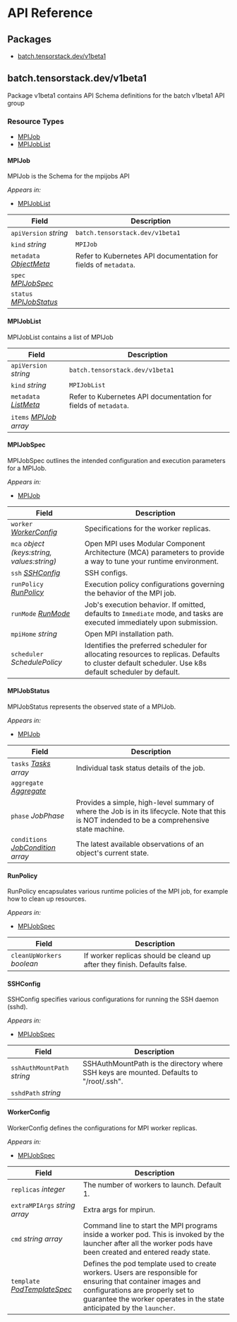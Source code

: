 # API Reference

## Packages
- [batch.tensorstack.dev/v1beta1](#batchtensorstackdevv1beta1)


## batch.tensorstack.dev/v1beta1

Package v1beta1 contains API Schema definitions for the batch v1beta1 API group

### Resource Types
- [MPIJob](#mpijob)
- [MPIJobList](#mpijoblist)



#### MPIJob



MPIJob is the Schema for the mpijobs API

_Appears in:_
- [MPIJobList](#mpijoblist)

| Field | Description |
| --- | --- |
| `apiVersion` _string_ | `batch.tensorstack.dev/v1beta1`
| `kind` _string_ | `MPIJob`
| `metadata` _<a target="_blank" rel="noopener noreferrer" href="https://kubernetes.io/docs/reference/generated/kubernetes-api/v1.24/#objectmeta-v1-meta">ObjectMeta</a>_ | Refer to Kubernetes API documentation for fields of `metadata`. |
| `spec` _[MPIJobSpec](#mpijobspec)_ |  |
| `status` _[MPIJobStatus](#mpijobstatus)_ |  |


#### MPIJobList



MPIJobList contains a list of MPIJob



| Field | Description |
| --- | --- |
| `apiVersion` _string_ | `batch.tensorstack.dev/v1beta1`
| `kind` _string_ | `MPIJobList`
| `metadata` _<a target="_blank" rel="noopener noreferrer" href="https://kubernetes.io/docs/reference/generated/kubernetes-api/v1.24/#listmeta-v1-meta">ListMeta</a>_ | Refer to Kubernetes API documentation for fields of `metadata`. |
| `items` _[MPIJob](#mpijob) array_ |  |


#### MPIJobSpec



MPIJobSpec outlines the intended configuration and execution parameters for a MPIJob.

_Appears in:_
- [MPIJob](#mpijob)

| Field | Description |
| --- | --- |
| `worker` _[WorkerConfig](#workerconfig)_ | Specifications for the worker replicas. |
| `mca` _object (keys:string, values:string)_ | Open MPI uses Modular Component Architecture (MCA) parameters to provide a way to tune your runtime environment. |
| `ssh` _[SSHConfig](#sshconfig)_ | SSH configs. |
| `runPolicy` _[RunPolicy](#runpolicy)_ | Execution policy configurations governing the behavior of the MPI job. |
| `runMode` _[RunMode](#runmode)_ | Job's execution behavior. If omitted, defaults to `Immediate` mode, and tasks are executed immediately upon submission. |
| `mpiHome` _string_ | Open MPI installation path. |
| `scheduler` _SchedulePolicy_ | Identifies the preferred scheduler for allocating resources to replicas. Defaults to cluster default scheduler. Use k8s default scheduler by default. |


#### MPIJobStatus



MPIJobStatus represents the observed state of a MPIJob.

_Appears in:_
- [MPIJob](#mpijob)

| Field | Description |
| --- | --- |
| `tasks` _[Tasks](#tasks) array_ | Individual task status details of the job. |
| `aggregate` _[Aggregate](#aggregate)_ |  |
| `phase` _JobPhase_ | Provides a simple, high-level summary of where the Job is in its lifecycle. Note that this is NOT indended to be a comprehensive state machine. |
| `conditions` _[JobCondition](#jobcondition) array_ | The latest available observations of an object's current state. |


#### RunPolicy



RunPolicy encapsulates various runtime policies of the MPI job, for example how to clean up resources.

_Appears in:_
- [MPIJobSpec](#mpijobspec)

| Field | Description |
| --- | --- |
| `cleanUpWorkers` _boolean_ | If worker replicas should be cleand up after they finish. Defaults false. |


#### SSHConfig



SSHConfig specifies various configurations for running the SSH daemon (sshd).

_Appears in:_
- [MPIJobSpec](#mpijobspec)

| Field | Description |
| --- | --- |
| `sshAuthMountPath` _string_ | SSHAuthMountPath is the directory where SSH keys are mounted. Defaults to "/root/.ssh". |
| `sshdPath` _string_ |  |


#### WorkerConfig



 WorkerConfig defines the configurations for MPI worker replicas.

_Appears in:_
- [MPIJobSpec](#mpijobspec)

| Field | Description |
| --- | --- |
| `replicas` _integer_ | The number of workers to launch. Default 1. |
| `extraMPIArgs` _string array_ | Extra args for mpirun. |
| `cmd` _string array_ | Command line to start the MPI programs inside a worker pod. This is invoked by the launcher after all the worker pods have been created and entered ready state. |
| `template` _<a target="_blank" rel="noopener noreferrer" href="https://kubernetes.io/docs/reference/generated/kubernetes-api/v1.24/#podtemplatespec-v1-core">PodTemplateSpec</a>_ | Defines the pod template used to create workers. Users are responsible for ensuring that container images and configurations are properly set to guarantee the worker operates in the state anticipated by the `launcher`. |


